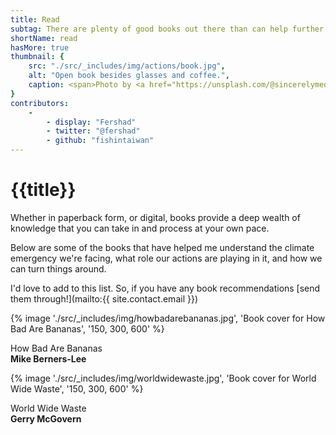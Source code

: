 ```yaml
---
title: Read
subtag: There are plenty of good books out there than can help further your knowledge about climate issues and ways you can make a difference.
shortName: read
hasMore: true
thumbnail: { 
    src: "./src/_includes/img/actions/book.jpg", 
    alt: "Open book besides glasses and coffee.",
    caption: <span>Photo by <a href="https://unsplash.com/@sincerelymedia?utm_source=unsplash&amp;utm_medium=referral&amp;utm_content=creditCopyText">Sincerely Media</a> on <a href="https://unsplash.com/s/photos/read?utm_source=unsplash&amp;utm_medium=referral&amp;utm_content=creditCopyText">Unsplash</a></span>
}
contributors:
    - 
        - display: "Fershad"
        - twitter: "@fershad"
        - github: "fishintaiwan"
---
```

# {{title}}
Whether in paperback form, or digital, books provide a deep wealth of knowledge that you can take in and process at your own pace.

Below are some of the books that have helped me understand the climate emergency we're facing, what role our actions are playing in it, and how we can turn things around.

I'd love to add to this list. So, if you have any book recommendations [send them through!](mailto:{{ site.contact.email }}) 

<div class="action-grid auto-grid">
<div class="card book">
{% image './src/_includes/img/howbadarebananas.jpg', 'Book cover for How Bad Are Bananas', '150, 300, 600' %}
<div class="card--content">
<p>How Bad Are Bananas <br><strong>Mike Berners-Lee</strong></p>
</div>
</div>
<div class="card book">
{% image './src/_includes/img/worldwidewaste.jpg', 'Book cover for World Wide Waste', '150, 300, 600' %}
<div class="card--content">
<p>World Wide Waste <br><strong>Gerry McGovern</strong></p>
</div>
</div>

</div>